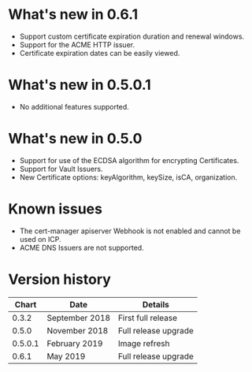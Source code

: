 # What's new in 0.6.1
* Support custom certificate expiration duration and renewal windows.
* Support for the ACME HTTP issuer.
* Certificate expiration dates can be easily viewed.

# What's new in 0.5.0.1
* No additional features supported.

# What's new in 0.5.0
* Support for use of the ECDSA algorithm for encrypting Certificates.
* Support for Vault Issuers.
* New Certificate options: keyAlgorithm, keySize, isCA, organization.

# Known issues
* The cert-manager apiserver Webhook is not enabled and cannot be used on ICP.
* ACME DNS Issuers are not supported. 

# Version history
| Chart | Date           | Details                           |
| ----- | -------------- | --------------------------------- |
| 0.3.2 | September 2018 | First full release                |
| 0.5.0 | November 2018  | Full release upgrade              |
| 0.5.0.1 | February 2019  | Image refresh                   |
| 0.6.1 | May 2019  | Full release upgrade                   |
